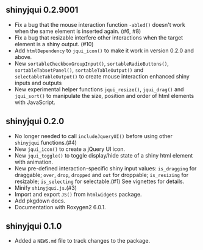 ## shinyjqui 0.2.9001

* Fix a bug that the mouse interaction function `-abled()` doesn't work when the same element is inserted again. (#6, #8)
* Fix a bug that resizable interfere other interactions when the target element is a shiny output. (#10)
* Add `htmlDependency` to `jqui_icon()` to make it work in version 0.2.0 and above.
* New `sortableCheckboxGroupInput()`, `sortableRadioButtons()`, `sortableTabsetPanel()`, `sortableTableOutput()` and `selectableTableOutput()` to create mouse interaction enhanced shiny inputs and outputs
* New experimental helper functions `jqui_resize()`, `jqui_drag()` and 
`jqui_sort()` to manipulate the size, position and order of html elements with 
JavaScript.

## shinyjqui 0.2.0

* No longer needed to call `includeJqueryUI()` before using other `shinyjqui` functions.(#4)
* New `jqui_icon()` to create a jQuery UI icon.
* New `jqui_toggle()` to toggle display/hide state of a shiny html element with animation.
* New pre-defined interaction-specific shiny input values: `is_dragging` for draggable; `over`, `drop`, `dropped` and `out` for droppable; `is_resizing` for resizable; `is_selecting` for selectable.(#1) See vignettes for details. 
* Minify `shinyjqui.js`.(#3)
* Import and export `JS()` from `htmlwidgets` package.
* Add pkgdown docs.
* Documentation with Roxygen2 6.0.1.

## shinyjqui 0.1.0

* Added a `NEWS.md` file to track changes to the package.




